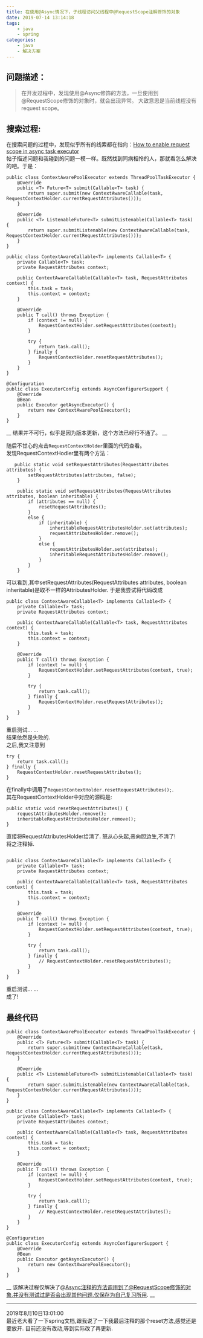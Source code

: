 ```yaml
---
title: 在使用@Async情况下，子线程访问父线程中@RequestScope注解修饰的对象
date: 2019-07-14 13:14:18
tags:
	- java
	- spring
categories:
	- java
	- 解决方案
---
```

## 问题描述：
> 在开发过程中，发现使用@Async修饰的方法，一旦使用到@RequestScope修饰的对象时，就会出现异常。
大致意思是当前线程没有request scope。  

## 搜索过程:
在搜索问题的过程中，发现似乎所有的线索都在指向：[How to enable request scope in async task executor](https://stackoverflow.com/questions/23732089/how-to-enable-request-scope-in-async-task-executor)  
帖子描述问题和我碰到的问题一模一样。既然找到同病相怜的人，那就看怎么解决的吧。于是： 
```
public class ContextAwarePoolExecutor extends ThreadPoolTaskExecutor {
    @Override
    public <T> Future<T> submit(Callable<T> task) {
        return super.submit(new ContextAwareCallable(task, RequestContextHolder.currentRequestAttributes()));
    }

    @Override
    public <T> ListenableFuture<T> submitListenable(Callable<T> task) {
        return super.submitListenable(new ContextAwareCallable(task, RequestContextHolder.currentRequestAttributes()));
    }
}

public class ContextAwareCallable<T> implements Callable<T> {
    private Callable<T> task;
    private RequestAttributes context;

    public ContextAwareCallable(Callable<T> task, RequestAttributes context) {
        this.task = task;
        this.context = context;
    }

    @Override
    public T call() throws Exception {
        if (context != null) {
            RequestContextHolder.setRequestAttributes(context);
        }

        try {
            return task.call();
        } finally {
            RequestContextHolder.resetRequestAttributes();
        }
    }
}

@Configuration
public class ExecutorConfig extends AsyncConfigurerSupport {
    @Override
    @Bean
    public Executor getAsyncExecutor() {
        return new ContextAwarePoolExecutor();
    }
}
```
 __ 结果并不可行，似乎是因为版本更新，这个方法已经行不通了。 __

随后不甘心的点击`RequestContextHolder`里面的代码查看。  
发现RequestContextHodler里有两个方法：
```
   public static void setRequestAttributes(RequestAttributes attributes) {
        setRequestAttributes(attributes, false);
    }
	
    public static void setRequestAttributes(RequestAttributes attributes, boolean inheritable) {
        if (attributes == null) {
            resetRequestAttributes();
        }
        else {
            if (inheritable) {
                inheritableRequestAttributesHolder.set(attributes);
                requestAttributesHolder.remove();
            }
            else {
                requestAttributesHolder.set(attributes);
                inheritableRequestAttributesHolder.remove();
            }
        }
    }
```
可以看到,其中setRequestAttributes(RequestAttributes attributes, boolean inheritable)是取不一样的AttributesHolder.
于是我尝试将代码改成
```
public class ContextAwareCallable<T> implements Callable<T> {
    private Callable<T> task;
    private RequestAttributes context;

    public ContextAwareCallable(Callable<T> task, RequestAttributes context) {
        this.task = task;
        this.context = context;
    }

    @Override
    public T call() throws Exception {
        if (context != null) {
            RequestContextHolder.setRequestAttributes(context, true);
        }

        try {
            return task.call();
        } finally {
            RequestContextHolder.resetRequestAttributes();
        }
    }
}
```
重启测试... ...  
结果依然是失败的.  
之后,我又注意到
```
try {
	return task.call();
} finally {
	RequestContextHolder.resetRequestAttributes();
}
```
在finally中调用了`RequestContextHolder.resetRequestAttributes();`.  
其在RequestContextHolder中对应的源码是:
```
public static void resetRequestAttributes() {
	requestAttributesHolder.remove();
	inheritableRequestAttributesHolder.remove();
}
```
直接将RequestAttributesHolder给清了. 怒从心头起,恶向胆边生,不清了!  
将之注释掉.
```
 
public class ContextAwareCallable<T> implements Callable<T> {
    private Callable<T> task;
    private RequestAttributes context;

    public ContextAwareCallable(Callable<T> task, RequestAttributes context) {
        this.task = task;
        this.context = context;
    }

    @Override
    public T call() throws Exception {
        if (context != null) {
            RequestContextHolder.setRequestAttributes(context, true);
        }

        try {
            return task.call();
        } finally {
            // RequestContextHolder.resetRequestAttributes();
        }
    }
}  
```
重启测试... ...   
成了!

## 最终代码
```
public class ContextAwarePoolExecutor extends ThreadPoolTaskExecutor {
    @Override
    public <T> Future<T> submit(Callable<T> task) {
        return super.submit(new ContextAwareCallable(task, RequestContextHolder.currentRequestAttributes()));
    }

    @Override
    public <T> ListenableFuture<T> submitListenable(Callable<T> task) {
        return super.submitListenable(new ContextAwareCallable(task, RequestContextHolder.currentRequestAttributes()));
    }
}

public class ContextAwareCallable<T> implements Callable<T> {
    private Callable<T> task;
    private RequestAttributes context;

    public ContextAwareCallable(Callable<T> task, RequestAttributes context) {
        this.task = task;
        this.context = context;
    }

    @Override
    public T call() throws Exception {
        if (context != null) {
            RequestContextHolder.setRequestAttributes(context, true);
        }

        try {
            return task.call();
        } finally {
            // RequestContextHolder.resetRequestAttributes();
        }
    }
}

@Configuration
public class ExecutorConfig extends AsyncConfigurerSupport {
    @Override
    @Bean
    public Executor getAsyncExecutor() {
        return new ContextAwarePoolExecutor();
    }
}
```

__ 该解决过程仅解决了@Async注释的方法调用到了@RequestScope修饰的对象.并没有测试过是否会出现其他问题.仅保存为自己复习所用. __


----
2019年8月10日13:01:00  
最近老大看了一下spring文档,跟我说了一下我最后注释的那个reset方法,感觉还是要放开. 目前还没有改动,等到实际改了再更新.